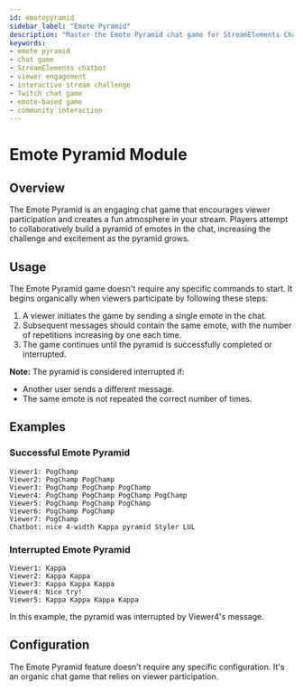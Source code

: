 ```yaml
---
id: emotepyramid
sidebar_label: "Emote Pyramid"
description: "Master the Emote Pyramid chat game for StreamElements Chatbot. Boost viewer engagement with this fun, interactive challenge. Learn rules and examples."
keywords:
- emote pyramid
- chat game
- StreamElements chatbot
- viewer engagement
- interactive stream challenge
- Twitch chat game
- emote-based game
- community interaction
---
```


# Emote Pyramid Module

## Overview

The Emote Pyramid is an engaging chat game that encourages viewer participation and creates a fun atmosphere in your stream. Players attempt to collaboratively build a pyramid of emotes in the chat, increasing the challenge and excitement as the pyramid grows.

## Usage

The Emote Pyramid game doesn't require any specific commands to start. It begins organically when viewers participate by following these steps:

1. A viewer initiates the game by sending a single emote in the chat.
2. Subsequent messages should contain the same emote, with the number of repetitions increasing by one each time.
3. The game continues until the pyramid is successfully completed or interrupted.

**Note:** The pyramid is considered interrupted if:
- Another user sends a different message.
- The same emote is not repeated the correct number of times.

## Examples

### Successful Emote Pyramid

```
Viewer1: PogChamp
Viewer2: PogChamp PogChamp
Viewer3: PogChamp PogChamp PogChamp
Viewer4: PogChamp PogChamp PogChamp PogChamp
Viewer5: PogChamp PogChamp PogChamp
Viewer6: PogChamp PogChamp
Viewer7: PogChamp
Chatbot: nice 4-width Kappa pyramid Styler LUL 
```

### Interrupted Emote Pyramid

```
Viewer1: Kappa
Viewer2: Kappa Kappa
Viewer3: Kappa Kappa Kappa
Viewer4: Nice try!
Viewer5: Kappa Kappa Kappa Kappa
```

In this example, the pyramid was interrupted by Viewer4's message.

## Configuration

The Emote Pyramid feature doesn't require any specific configuration. It's an organic chat game that relies on viewer participation.
